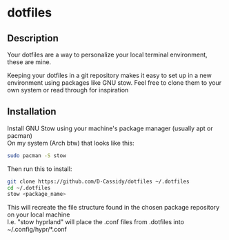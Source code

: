 # dotfiles

## Description
Your dotfiles are a way to personalize your local terminal environment, these are mine. <br>

Keeping your dotfiles in a git repository makes it easy to set up in a new environment using packages like GNU stow. Feel free to clone them to your own system or read through for inspiration

## Installation
Install GNU Stow using your machine's package manager (usually apt or pacman) <br>
On my system (Arch btw) that looks like this:
```bash
sudo pacman -S stow
```
Then run this to install:
```bash
git clone https://github.com/D-Cassidy/dotfiles ~/.dotfiles
cd ~/.dotfiles
stow <package_name>
```
This will recreate the file structure found in the chosen package repository on your local machine <br> 
I.e. "stow hyprland" will place the .conf files from .dotfiles into ~/.config/hypr/*.conf <br>

